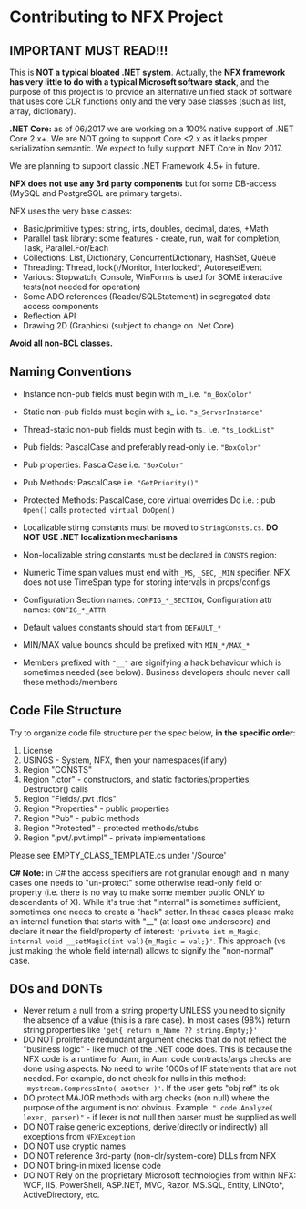 # Contributing to NFX Project

## IMPORTANT MUST READ!!!
This is **NOT a typical bloated .NET system**.
Actually, the **NFX framework has very little to do with a typical Microsoft software stack**, and the purpose of this project is to provide an alternative unified stack of software that uses core CLR functions only and the very base classes (such as list, array, dictionary). 

**.NET Core:**
 as of 06/2017 we are working on a 100% native support of .NET Core 2.x+.
 We are NOT going to support Core <2.x as it lacks proper serialization semantic. We expect to fully support .NET Core in Nov 2017.

 We are planning to support classic .NET Framework 4.5+ in future.


**NFX does not use any 3rd party components** but for some DB-access (MySQL and PostgreSQL are primary targets).

NFX uses the very base classes:
* Basic/primitive types: string, ints, doubles, decimal, dates, +Math
* Parallel task library: some features - create, run, wait for completion,
  Task, Parallel.For/Each
* Collections: List, Dictionary, ConcurrentDictionary, HashSet, Queue
* Threading: Thread, lock()/Monitor, Interlocked*, AutoresetEvent
* Various: Stopwatch, Console, WinForms is used for SOME interactive tests(not needed for operation)
* Some ADO references (Reader/SQLStatement) in segregated data-access components
* Reflection API
* Drawing 2D (Graphics) (subject to change on .Net Core)

**Avoid all non-BCL classes.**

## Naming Conventions
* Instance non-pub fields must begin with m_<PascalCase> i.e.  `"m_BoxColor"`
* Static non-pub fields must begin with   s_<PascalCase> i.e.  `"s_ServerInstance"`
* Thread-static non-pub fields must begin with ts_<PascalCase> i.e. `"ts_LockList"`

* Pub fields: PascalCase and preferably read-only	i.e. `"BoxColor"`
* Pub properties: PascalCase	i.e. `"BoxColor"`
* Pub Methods: PascalCase	i.e. `"GetPriority()"`
* Protected Methods: PascalCase, core virtual overrides Do<PascalCase> i.e. :  pub `Open()` calls `protected virtual DoOpen()`
* Localizable stirng constants must be moved to `StringConsts.cs`. **DO NOT USE .NET localization mechanisms**
* Non-localizable string constants must be declared in `CONSTS` region:
 * Numeric Time span values must end with `_MS`, `_SEC`, `_MIN` specifier. NFX does not use TimeSpan type for storing intervals in props/configs
 * Configuration Section names: `CONFIG_*_SECTION`, Configuration attr names: `CONFIG_*_ATTR`
 * Default values constants should start from `DEFAULT_*`
 * MIN/MAX value bounds should be prefixed with `MIN_*/MAX_*`
* Members prefixed with `"__"` are signifying a hack behaviour which is sometimes needed (see below).
 Business developers should never call these methods/members

## Code File Structure
Try to organize code file structure per the spec below, **in the specific order**:

1. License
1. USINGS - System, NFX, then your namespaces(if any)
1. Region "CONSTS"
1. Region ".ctor" - constructors, and static factories/properties, Destructor() calls
1. Region "Fields/.pvt .flds"
1. Region "Properties" - public properties
1. Region "Pub" - public methods
1. Region "Protected" - protected methods/stubs
1. Region ".pvt/.pvt.impl" - private implementations

Please see EMPTY_CLASS_TEMPLATE.cs under '/Source'

**C# Note:** in C# the access specifiers are not granular enough and in many cases one needs to 
"un-protect" some otherwise read-only field or property (i.e. there is no way to make some member
public ONLY to descendants of X). While it's true that "internal" is sometimes
sufficient, sometimes one needs to create a "hack" setter. In these cases please make an internal
function that starts with "__" (at least one underscore) and declare it near the field/property
 of interest:  `'private int m_Magic;  internal void __setMagic(int val){m_Magic = val;}'`. This 
 approach (vs just making the whole field internal) allows to signify the "non-normal" case.

## DOs and DONTs
* Never return a null from a string property UNLESS you need to signify the absence of a value (this is a rare case).
In most cases (98%) return string properties like `'get{ return m_Name ?? string.Empty;}'`
* DO NOT proliferate redundant argument checks that do not reflect the "business logic" - like much of
 the .NET code does. This is because the NFX code is a runtime for Aum, in Aum code contracts/args checks 
 are done using aspects. No need to write 1000s of IF statements that are not needed. 
 For example, do not check for nulls in this method: `'mystream.CompressInto( another )'`. If the user gets "obj ref" its ok
* DO protect MAJOR methods with arg checks (non null) where the purpose of the argument is not obvious. Example:
 `" code.Analyze( lexer, parser)"` - if lexer is not null then parser must be supplied as well
* DO NOT raise generic exceptions, derive(directly or indirectly) all exceptions from `NFXException` 
* DO NOT use cryptic names
* DO NOT reference 3rd-party (non-clr/system-core) DLLs from NFX
* DO NOT bring-in mixed license code
* DO NOT Rely on the proprietary Microsoft technologies from within NFX: 
   WCF, IIS, PowerShell, ASP.NET, MVC, Razor, MS.SQL, Entity, LINQto*, ActiveDirectory, etc.
   



   





